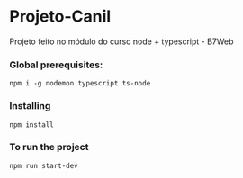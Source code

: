 # Projeto-Canil
Projeto feito no módulo do curso node + typescript - B7Web

### Global prerequisites:
`npm i -g nodemon typescript ts-node`

### Installing
`npm install`

### To run the project
`npm run start-dev`